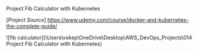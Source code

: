 Project Fib Calculator with Kubernetes

[*Project Source*] https://www.udemy.com/course/docker-and-kubernetes-the-complete-guide/

![fib calculator](\Users\vokep\OneDrive\Desktop\AWS_DevOps_Projects\014 Project Fib Calculator with Kubernetes)
